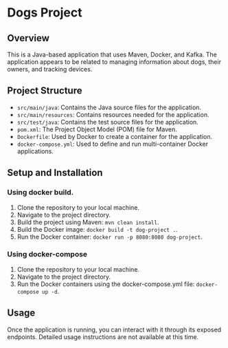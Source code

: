 # Dogs Project

## Overview

This is a Java-based application that uses Maven, Docker, and Kafka. The application appears to be related to managing information about dogs, their owners, and tracking devices.

## Project Structure

- `src/main/java`: Contains the Java source files for the application.
- `src/main/resources`: Contains resources needed for the application.
- `src/test/java`: Contains the test source files for the application.
- `pom.xml`: The Project Object Model (POM) file for Maven.
- `Dockerfile`: Used by Docker to create a container for the application.
- `docker-compose.yml`: Used to define and run multi-container Docker applications.

## Setup and Installation

### Using docker build.

1. Clone the repository to your local machine.
2. Navigate to the project directory.
3. Build the project using Maven: `mvn clean install`.
4. Build the Docker image: `docker build -t dog-project .`.
5. Run the Docker container: `docker run -p 8080:8080 dog-project`.

### Using docker-compose

1. Clone the repository to your local machine.
2. Navigate to the project directory.
3. Run the Docker containers using the docker-compose.yml file: `docker-compose up -d`.

## Usage

Once the application is running, you can interact with it through its exposed endpoints. Detailed usage instructions are not available at this time.
